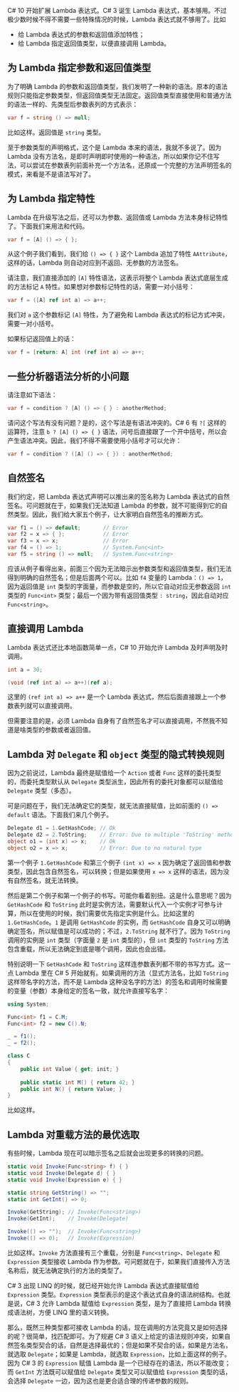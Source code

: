 C# 10 开始扩展 Lambda 表达式。C# 3 诞生 Lambda 表达式，基本够用。不过极少数时候不得不需要一些特殊情况的时候，Lambda 表达式就不够用了。比如

* 给 Lambda 表达式的参数和返回值添加特性；
* 给 Lambda 指定返回值类型，以便直接调用 Lambda。

## 为 Lambda 指定参数和返回值类型

为了明确 Lambda 的参数和返回值类型，我们发明了一种新的语法。原本的语法规则只能指定参数类型，但返回值类型无法固定。返回值类型直接使用和普通方法的语法一样的、先类型后参数表列的方式表示：

```csharp
var f = string () => null;
```

比如这样。返回值是 `string` 类型。

至于参数类型的声明格式，这个是 Lambda 本来的语法，我就不多说了。因为 Lambda 没有方法名，是即时声明即时使用的一种语法，所以如果你记不住写法，可以尝试在参数表列前面补充一个方法名，还原成一个完整的方法声明签名的模式，来看是不是语法写对了。

## 为 Lambda 指定特性

Lambda 在升级写法之后，还可以为参数、返回值或 Lambda 方法本身标记特性了。下面我们来用法和代码。

```csharp
var f = [A] () => { };
```

从这个例子我们看到，我们给 `() => { }` 这个 Lambda 追加了特性 `AAttribute`，这样的话，Lambda 则自动对应到不返回、无参数的方法签名。

请注意，我们直接添加的 `[A]` 特性语法，这表示将整个 Lambda 表达式底层生成的方法标记 `A` 特性。如果想对参数标记特性的话，需要一对小括号：

```csharp
var f = ([A] ref int a) => a++;
```

我们对 `a` 这个参数标记 `[A]` 特性，为了避免和 Lambda 表达式的标记方式冲突，需要一对小括号。

如果标记返回值上的话：

```csharp
var f = [return: A] int (ref int a) => a++;
```

## 一些分析器语法分析的小问题

请注意如下语法：

```csharp
var f = condition ? [A] () => { } : anotherMethod;
```

请问这个写法有没有问题？是的，这个写法是有语法冲突的。C# 6 有 `?[` 这样的运算符，注意 `b ? [A] () => { }` 语法，问号后直接跟了一个开中括号，所以会产生语法冲突。因此，我们不得不需要使用小括号才可以允许：

```csharp
var f = condition ? ([A] () => { }) : anotherMethod;
```

## 自然签名

我们约定，把 Lambda 表达式声明可以推出来的签名称为 Lambda 表达式的自然签名。可问题就在于，如果我们无法知道 Lambda 的参数，就不可能得到它的自然类型。因此，我们给大家五个例子，让大家明白自然签名的推断方式。

```csharp
var f1 = () => default;       // Error
var f2 = x => { };            // Error
var f3 = x => x;              // Error
var f4 = () => 1;             // System.Func<int>
var f5 = string () => null;   // System.Func<string>
```

应该从例子看得出来，前面三个因为无法暗示出参数类型和返回值类型，我们无法得到明确的自然签名；但是后面两个可以。比如 `f4` 变量的 Lambda：`() => 1`，因为返回值是 `int` 类型的字面量，而参数是空的，所以它自动对应无参数返回 `int` 类型的 `Func<int>` 类型；最后一个因为带有返回值类型 `: string`，因此自动对应 `Func<string>`。

## 直接调用 Lambda

Lambda 表达式还比本地函数简单一点，C# 10 开始允许 Lambda 及时声明及时调用。

```csharp
int a = 30;

(void (ref int a) => a++)(ref a);
```

这里的 `(ref int a) => a++` 是一个 Lambda 表达式，然后后面直接跟上一个参数表列就可以直接调用。

但需要注意的是，必须 Lambda 自身有了自然签名才可以直接调用，不然我不知道是啥类型的参数或者返回值。

## Lambda 对 `Delegate` 和 `object` 类型的隐式转换规则

因为之前说过，Lambda 最终是赋值给一个 `Action` 或者 `Func` 这样的委托类型的，而委托类型默认从 `Delegate` 类型派生，因此所有的委托对象都可以赋值给 `Delegate` 类型（多态）。

可是问题在于，我们无法确定它的类型，就无法直接赋值，比如前面的 `() => default` 语法。下面我们来几个例子。

```csharp
Delegate d1 = 1.GetHashCode; // Ok
Delegate d2 = 2.ToString;    // Error: Due to multiple 'ToString' methods
object o1 = (int x) => x;    // Ok
object o2 = x => x;          // Error: Due to no natural type
```

第一个例子 `1.GetHashCode` 和第三个例子 `(int x) => x` 因为确定了返回值和参数类型，因此包含自然签名，可以转换；但是如果使用 `x => x` 这样的语法，因为没有自然签名，就无法转换。

然后是第二个例子和第一个例子的书写。可能你看着别扭。这是什么意思呢？因为 `GetHashCode` 和 `ToString` 此时是实例方法，需要默认代入一个实例才可参与计算，所以在使用的时候，我们需要优先指定实例是什么。比如这里的 `1.GetHashCode`。`1` 是调用 `GetHashCode` 的实例，而 `GetHashCode` 自身又可以明确确定签名，所以赋值是可以成功的；不过，`2.ToString` 就不行了。因为 `ToString` 调用的实例是 `int` 类型（字面量 `2` 是 `int` 类型的），但 `int` 类型的 `ToString` 方法包含重载，所以无法确定到底是哪个调用，因此也会出错。

特别说明一下 `GetHashCode` 和 `ToString` 这样连参数表列都不带的书写方式。这一点 Lambda 里在 C# 5 开始就有。如果调用的方法（显式方法名，比如 `ToString` 这样带名字的方法，而不是 Lambda 这种没名字的方法）的签名和调用时候需要的变量（参数）本身给定的签名一致，就允许直接写名字：

```csharp
using System;

Func<int> f1 = C.M;
Func<int> f2 = new C().N;

_ = f1();
_ = f2();

class C
{
    public int Value { get; init; }
    
    public static int M() { return 42; }
    public int N() { return Value; }
}
```

比如这样。

## Lambda 对重载方法的最优选取

有些时候，Lambda 现在可以暗示签名之后就会出现更多的转换的问题。

```csharp
static void Invoke(Func<string> f) { }
static void Invoke(Delegate d) { }
static void Invoke(Expression e) { }

static string GetString() => "";
static int GetInt() => 0;

Invoke(GetString); // Invoke(Func<string>)
Invoke(GetInt);    // Invoke(Delegate)

Invoke(() => "");  // Invoke(Func<string>)
Invoke(() => 0);   // Invoke(Expression)
```

比如这样。`Invoke` 方法直接有三个重载，分别是 `Func<string>`、`Delegate` 和 `Expression` 类型接收 Lambda 作为参数。可问题就在于，如果我们直接传入方法名称后，就无法确定执行的方法的类型了。

C# 3 出现 LINQ 的时候，就已经开始允许 Lambda 表达式直接赋值给 `Expression` 类型。`Expression` 类型表示的是这个表达式自身的语法树结构。也就是说，C# 3 允许 Lambda 赋值给 `Expression` 类型，是为了直接把 Lambda 转换成语法树，方便 LINQ 里的语义转换。

那么，既然三种类型都可接收 Lambda 的话，现在调用的方法究竟又是如何选择的呢？很简单，找匹配即可。为了规避 C# 3 语义上给定的语法规则冲突，如果自然签名类型契合的话，自然是选择最优的；但是如果不契合的话，如果是方法名，就选取 `Delegate`；如果是 Lambda，就选取 `Expression`，比如上面这样的例子。因为 C# 3 的 `Expression` 赋值 Lambda 是一个已经存在的语法，所以不能改变；而 `GetInt` 方法既可以赋值给 `Delegate` 类型又可以赋值给 `Expression` 类型的话，会选择 `Delegate` 一边，因为这也是更合适合理的传递参数的规则。

